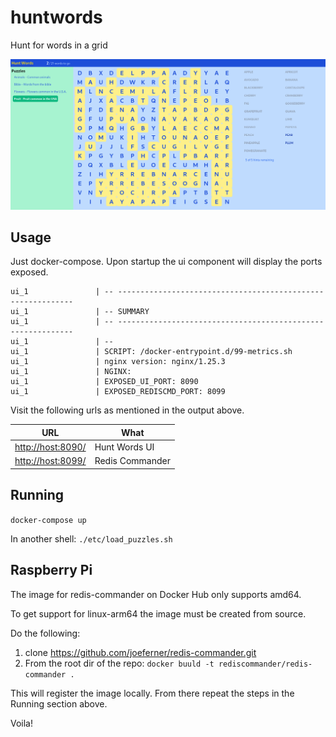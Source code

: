 # huntwords

Hunt for words in a grid

![Hunt Words](ui/etc/huntwords.png)

## Usage

Just docker-compose. Upon startup the ui component will display the ports exposed.

```
ui_1               | -- ------------------------------------------------------------
ui_1               | -- SUMMARY
ui_1               | -- ------------------------------------------------------------
ui_1               | --
ui_1               | SCRIPT: /docker-entrypoint.d/99-metrics.sh
ui_1               | nginx version: nginx/1.25.3
ui_1               | NGINX:
ui_1               | EXPOSED_UI_PORT: 8090
ui_1               | EXPOSED_REDISCMD_PORT: 8099
```

Visit the following urls as mentioned in the output above.

URL|What
---|----
[http://host:8090/](http://host:8090/)|Hunt Words UI
[http://host:8099/](http://host:8099/)|Redis Commander

## Running

`docker-compose up`

In another shell:
`./etc/load_puzzles.sh`

## Raspberry Pi

The image for redis-commander on Docker Hub only supports amd64.

To get support for linux-arm64 the image must be created from source.

Do the following:

1. clone https://github.com/joeferner/redis-commander.git
1. From the root dir of the repo: `docker buuld -t rediscommander/redis-commander .`

This will register the image locally. From there repeat the steps in the Running section above.

Voila!
